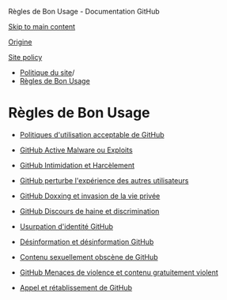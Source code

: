 Règles de Bon Usage - Documentation GitHub

[Skip to main content](#main-content)

[Origine](/fr)

[Site policy](/fr/site-policy)

* [Politique du site](/fr/site-policy)/
* [Règles de Bon Usage](/fr/site-policy/acceptable-use-policies)

Règles de Bon Usage
==========

* [Politiques d'utilisation acceptable de GitHub](/fr/site-policy/acceptable-use-policies/github-acceptable-use-policies)

* [GitHub Active Malware ou Exploits](/fr/site-policy/acceptable-use-policies/github-active-malware-or-exploits)

* [GitHub Intimidation et Harcèlement](/fr/site-policy/acceptable-use-policies/github-bullying-and-harassment)

* [GitHub perturbe l'expérience des autres utilisateurs](/fr/site-policy/acceptable-use-policies/github-disrupting-the-experience-of-other-users)

* [GitHub Doxxing et invasion de la vie privée](/fr/site-policy/acceptable-use-policies/github-doxxing-and-invasion-of-privacy)

* [GitHub Discours de haine et discrimination](/fr/site-policy/acceptable-use-policies/github-hate-speech-and-discrimination)

* [Usurpation d'identité GitHub](/fr/site-policy/acceptable-use-policies/github-impersonation)

* [Désinformation et désinformation GitHub](/fr/site-policy/acceptable-use-policies/github-misinformation-and-disinformation)

* [Contenu sexuellement obscène de GitHub](/fr/site-policy/acceptable-use-policies/github-sexually-obscene-content)

* [GitHub Menaces de violence et contenu gratuitement violent](/fr/site-policy/acceptable-use-policies/github-threats-of-violence-and-gratuitously-violent-content)

* [Appel et rétablissement de GitHub](/fr/site-policy/acceptable-use-policies/github-appeal-and-reinstatement)
